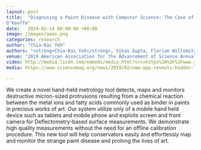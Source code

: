 ```yaml
---
layout: post
title:  "Diagnosing a Paint Disease with Computer Science: The Case of Georgia
O’Keeffe"
date:   2019-02-14 00:00:00 +00:00
image: /images/aaas.png
categories: research
author: "Chia-Kai Yeh"
authors: "<strong>Chia-Kai Yeh</strong>, Vikas Gupta, Florian Willomitzer, Dale Kronkright, Aggelos Katsaggelos, Marc Walton, Oliver Cossairt"
venue: "2019 American Association for the Advancement of Science Annual Meeting"
video: http://media.licdn.com/embeds/media.html?src=https%3A%2F%2Fwww.youtube.com%2Fembed%2Fz7BLeWgk-a0%3Ffeature%3Doembed&amp;url=https%3A%2F%2Fwww.youtube.com%2Fwatch%3Fv%3Dz7BLeWgk-a0&amp;type=text%2Fhtml&amp;schema=youtube
media: https://www.sciencemag.org/news/2019/02/new-app-reveals-hidden-landscapes-within-georgia-o-keeffe-s-paintings?fbclid=IwAR26c6fct3DoT-ekHjJVwPIjvcth4cXzyoFKYTjfWwTZLbvRYYdeauCNBQ4

---
```

We create a novel hand-held metrology tool detects, maps and monitors destructive micron-sized protrusions resulting from a chemical reaction between the metal ions and fatty acids commonly used as binder in paints in precious works of art. Our system utilize only of a mobile hand held device such as tablets and mobile phone and exploits screen and front camera for Deflectometry-based surface measurements. We demonstrate high quality measurements without the need for an offline calibration procedure. This new tool will help conservators easily and effortlessly map and monitor the strange paint disease and prolong the lives of art.
